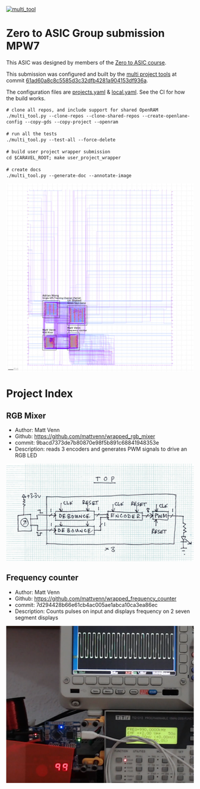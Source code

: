 
[![multi_tool](https://github.com/mattvenn/zero_to_asic_mpw7/actions/workflows/multi_tool.yaml/badge.svg)](https://github.com/mattvenn/zero_to_asic_mpw7/actions/workflows/multi_tool.yaml)

# Zero to ASIC Group submission MPW7

This ASIC was designed by members of the [Zero to ASIC course](https://zerotoasiccourse.com).

This submission was configured and built by the [multi project tools](https://github.com/mattvenn/multi_project_tools) at commit [61ad60a8c8c5585d3c32dfb4281a904153df936a](https://github.com/mattvenn/multi_project_tools/commit/61ad60a8c8c5585d3c32dfb4281a904153df936a).

The configuration files are [projects.yaml](projects.yaml) & [local.yaml](local.yaml). See the CI for how the build works.

    # clone all repos, and include support for shared OpenRAM
    ./multi_tool.py --clone-repos --clone-shared-repos --create-openlane-config --copy-gds --copy-project --openram

    # run all the tests
    ./multi_tool.py --test-all --force-delete

    # build user project wrapper submission
    cd $CARAVEL_ROOT; make user_project_wrapper

    # create docs
    ./multi_tool.py --generate-doc --annotate-image

![multi macro](pics/multi_macro_annotated.png)

# Project Index

## RGB Mixer

* Author: Matt Venn
* Github: https://github.com/mattvenn/wrapped_rgb_mixer
* commit: 9bacd7373de7b80870e98f5b891c68841948353e
* Description: reads 3 encoders and generates PWM signals to drive an RGB LED

![RGB Mixer](pics/schematic.jpg)

## Frequency counter

* Author: Matt Venn
* Github: https://github.com/mattvenn/wrapped_frequency_counter
* commit: 7d294428b66e61cb4ac005ae1abca10ca3ea86ec
* Description: Counts pulses on input and displays frequency on 2  seven segment displays

![Frequency counter](pics/frequency_counter.png)

